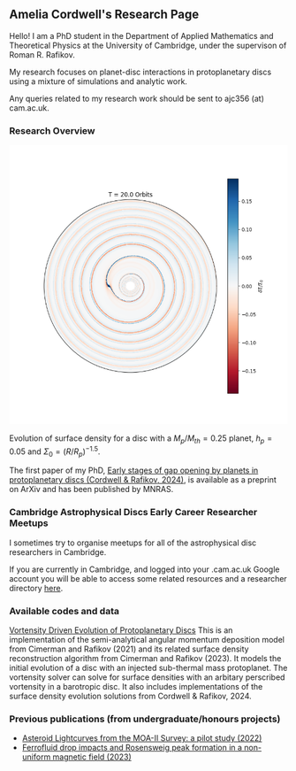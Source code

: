 ## Amelia Cordwell's Research Page
Hello! I am a PhD student in the Department of Applied Mathematics and Theoretical Physics at the University of Cambridge, under the supervison of Roman R. Rafikov.

My research focuses on planet-disc interactions in protoplanetary discs using a mixture of simulations and analytic work.

Any queries related to my research work should be sent to ajc356 (at) cam.ac.uk. 

### Research Overview
![Evolution of the perturbation of surface density](mp025hp05p15evolution.png)

Evolution of surface density for a disc with a $M_p/M_{th} = 0.25$ planet, $h_p = 0.05$ and $\Sigma_0 = (R/R_p)^{-1.5}$.

The first paper of my PhD, [Early stages of gap opening by planets in protoplanetary discs (Cordwell & Rafikov, 2024)](https://arxiv.org/abs/2407.01728), is available as a preprint on ArXiv and has been published by MNRAS. 


### Cambridge Astrophysical Discs Early Career Researcher Meetups 

I sometimes try to organise meetups for all of the astrophysical disc researchers in Cambridge.

If you are currently in Cambridge, and logged into your .cam.ac.uk Google account you will be able to access some related resources and a researcher directory [here](https://drive.google.com/drive/folders/1HCV1TIXHKnUQcjfWwMuWnGpBedOooGSI?usp=drive_link).

### Available codes and data

[Vortensity Driven Evolution of Protoplanetary Discs](https://github.com/cordwella/vortensity_evolution)
This is an implementation of the semi-analytical angular momentum deposition model from Cimerman and Rafikov (2021) and its related surface density reconstruction algorithm from Cimerman and Rafikov (2023). It models the initial evolution of a disc with an injected sub-thermal mass protoplanet. The vortensity solver can solve for surface densities with an arbitary perscribed vortensity in a barotropic disc. It also includes implementations of the surface density evolution solutions from Cordwell & Rafikov, 2024.

### Previous publications (from undergraduate/honours projects)
- [Asteroid Lightcurves from the MOA-II Survey: a pilot study (2022)](https://academic.oup.com/mnras/article/514/2/3098/6547784)
- [Ferrofluid drop impacts and Rosensweig peak formation in a non-uniform magnetic field (2023)](https://pubs.rsc.org/en/content/articlehtml/2023/sm/d3sm00701d)
